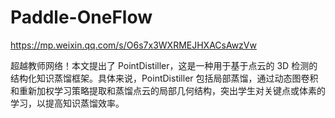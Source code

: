 # Paddle-OneFlow
https://mp.weixin.qq.com/s/O6s7x3WXRMEJHXACsAwzVw




超越教师网络！本文提出了 PointDistiller，这是一种用于基于点云的 3D 检测的结构化知识蒸馏框架。具体来说，PointDistiller 包括局部蒸馏，通过动态图卷积和重新加权学习策略提取和蒸馏点云的局部几何结构，突出学生对关键点或体素的学习，以提高知识蒸馏效率。
